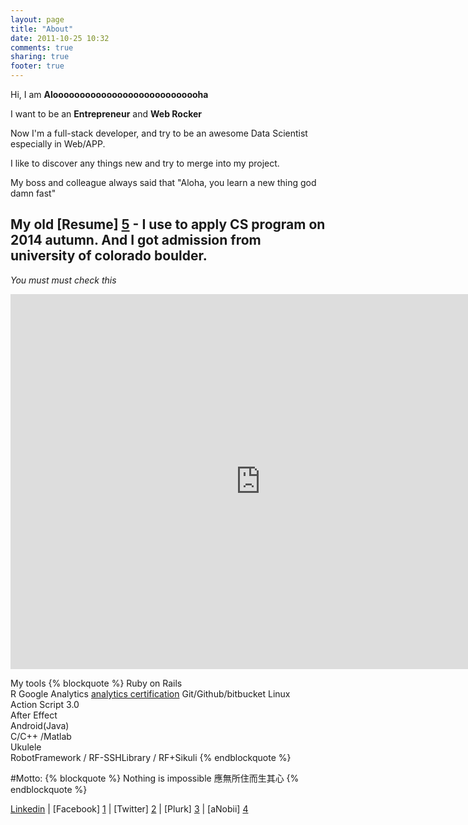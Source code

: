 ```yaml
---
layout: page
title: "About"
date: 2011-10-25 10:32
comments: true
sharing: true
footer: true
---
```


Hi, I am **Aloooooooooooooooooooooooooooha** 

I want to be an **Entrepreneur** and **Web Rocker** 

Now I'm a full-stack developer, and try to be an awesome Data Scientist especially in Web/APP.

I like to discover any things new and try to merge into my project. 

My boss and colleague always said that "Aloha, you learn a new thing god damn fast"  


## My old [Resume] [5]  - I use to apply CS program on 2014 autumn. And I got admission from university of colorado boulder.

*You must must check this*

<iframe src="http://prezi.com/embed/0pcpwnx3gvxv/?bgcolor=ffffff&amp;lock_to_path=0&amp;autoplay=0&amp;autohide_ctrls=0&amp;features=undefined&amp;disabled_features=undefined" width="800" height="600" frameBorder="0"></iframe>

My tools
{% blockquote %} 
Ruby on Rails   	 
R 
Google Analytics [analytics certification](https://www.google.com/partners/?hl=zh-TW#i_profile;idtf=110397369067401303349;)
Git/Github/bitbucket
Linux 			  
Action Script 3.0   	  
After Effect    	  
Android(Java)   	        
C/C++ /Matlab 		  
Ukulele 		 
RobotFramework / RF-SSHLibrary / RF+Sikuli
{% endblockquote %}

#Motto: 
{% blockquote %}
  Nothing is impossible
  應無所住而生其心
{% endblockquote %} 

[Linkedin][6] | [Facebook] [1] | [Twitter] [2] | [Plurk] [3] | [aNobii] [4]

[1]: http://zh-tw.facebook.com/people/Aloha-Chen/818631678 	"Facebook"
[2]: http://twitter.com/#!/Al000ha 			   	"Twitter"
[3]: http://www.plurk.com/sharehoper				"Plurk"
[4]: http://www.anobii.com/01f129989be3af5d62/books 		"aNobii"
[5]: http://ccaloha.herokuapp.com/About/Resume_Aloha.pdf	"Resume"
[6]: https://tw.linkedin.com/in/alohacc     "Linkedin"
